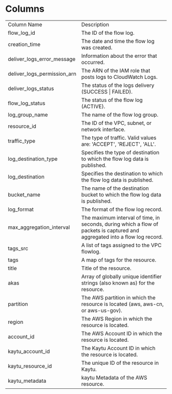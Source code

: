 # Columns  

<table>
	<tr><td>Column Name</td><td>Description</td></tr>
	<tr><td>flow_log_id</td><td>The ID of the flow log.</td></tr>
	<tr><td>creation_time</td><td>The date and time the flow log was created.</td></tr>
	<tr><td>deliver_logs_error_message</td><td>Information about the error that occurred.</td></tr>
	<tr><td>deliver_logs_permission_arn</td><td>The ARN of the IAM role that posts logs to CloudWatch Logs.</td></tr>
	<tr><td>deliver_logs_status</td><td>The status of the logs delivery (SUCCESS | FAILED).</td></tr>
	<tr><td>flow_log_status</td><td>The status of the flow log (ACTIVE).</td></tr>
	<tr><td>log_group_name</td><td>The name of the flow log group.</td></tr>
	<tr><td>resource_id</td><td>The ID of the VPC, subnet, or network interface.</td></tr>
	<tr><td>traffic_type</td><td>The type of traffic. Valid values are: &#39;ACCEPT&#39;, &#39;REJECT&#39;,  &#39;ALL&#39;.</td></tr>
	<tr><td>log_destination_type</td><td>Specifies the type of destination to which the flow log data is published.</td></tr>
	<tr><td>log_destination</td><td>Specifies the destination to which the flow log data is published.</td></tr>
	<tr><td>bucket_name</td><td>The name of the destination bucket to which the flow log data is published.</td></tr>
	<tr><td>log_format</td><td>The format of the flow log record.</td></tr>
	<tr><td>max_aggregation_interval</td><td>The maximum interval of time, in seconds, during which a flow of packets is captured and aggregated into a flow log record.</td></tr>
	<tr><td>tags_src</td><td>A list of tags assigned to the VPC flowlog.</td></tr>
	<tr><td>tags</td><td>A map of tags for the resource.</td></tr>
	<tr><td>title</td><td>Title of the resource.</td></tr>
	<tr><td>akas</td><td>Array of globally unique identifier strings (also known as) for the resource.</td></tr>
	<tr><td>partition</td><td>The AWS partition in which the resource is located (aws, aws-cn, or aws-us-gov).</td></tr>
	<tr><td>region</td><td>The AWS Region in which the resource is located.</td></tr>
	<tr><td>account_id</td><td>The AWS Account ID in which the resource is located.</td></tr>
	<tr><td>kaytu_account_id</td><td>The Kaytu Account ID in which the resource is located.</td></tr>
	<tr><td>kaytu_resource_id</td><td>The unique ID of the resource in Kaytu.</td></tr>
	<tr><td>kaytu_metadata</td><td>kaytu Metadata of the AWS resource.</td></tr>
</table>
